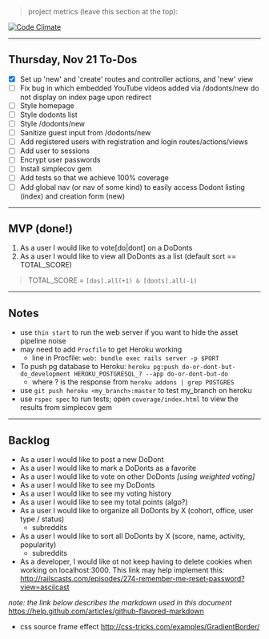 > project metrics (leave this section at the top):

[![Code Climate](https://codeclimate.com/github/fox-squirrels-2013/do-or-dont-but-do.png)](https://codeclimate.com/github/fox-squirrels-2013/do-or-dont-but-do)


---

## Thursday, Nov 21 To-Dos

- [x] Set up 'new' and 'create' routes and controller actions, and 'new' view
- [ ] Fix bug in which embedded YouTube videos added via /dodonts/new do not display on index page upon redirect
- [ ] Style homepage
- [ ] Style dodonts list
- [ ] Style /dodonts/new
- [ ] Sanitize guest input from /dodonts/new
- [ ] Add registered users with registration and login routes/actions/views
- [ ] Add user to sessions
- [ ] Encrypt user passwords
- [ ] Install simplecov gem
- [ ] Add tests so that we achieve 100% coverage
- [ ] Add global nav (or nav of some kind) to easily access Dodont listing (index) and creation form (new)

---

## MVP (done!)

1. As a user I would like to vote[do|dont] on a DoDonts
2. As a user I would like to view all DoDonts as a list (default sort == TOTAL_SCORE)

> TOTAL_SCORE = `[dos].all(+1) & [donts].all(-1)`

---

## Notes

- use `thin start` to run the web server if you want to hide the asset pipeline noise
- may need to add `Procfile` to get Heroku working
  - line in Procfile: `web: bundle exec rails server -p $PORT`
- To push pg database to Heroku: `heroku pg:push do-or-dont-but-do_development HEROKU_POSTGRESQL_? --app do-or-dont-but-do`
  - where ? is the response from `heroku addons | grep POSTGRES`
- use `git push heroku <my_branch>:master` to test my_branch on heroku
- use `rspec spec` to run tests; open `coverage/index.html` to view the results from simplecov gem 

---

## Backlog

- As a user I would like to post a new DoDont
- As a user I would like to mark a DoDonts as a favorite
- As a user I would like to vote on other DoDonts *[using weighted voting]*
- As a user I would like to see my DoDonts
- As a user I would like to see my voting history
- As a user I would like to see my total points (algo?)
- As a user I would like to organize all DoDonts by X (cohort, office, user type / status)
  - subreddits
- As a user I would like to sort all DoDonts by X (score, name, activity, popularity)
  - subreddits
- As a developer, I would like ot not keep having to delete cookies when working
    on localhost:3000. This link may help implement this: 
    http://railscasts.com/episodes/274-remember-me-reset-password?view=asciicast


*note: the link below describes the markdown used in this document*
https://help.github.com/articles/github-flavored-markdown

* css source frame effect http://css-tricks.com/examples/GradientBorder/
